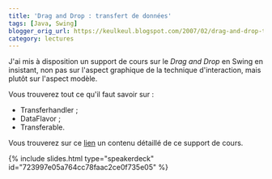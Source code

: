 ```yaml
---
title: 'Drag and Drop : transfert de données'
tags: [Java, Swing]
blogger_orig_url: https://keulkeul.blogspot.com/2007/02/drag-and-drop-transfert-de-donnes.html
category: lectures
---
```


J'ai mis à disposition un support de cours sur le *Drag and Drop* en Swing en insistant, non pas sur l'aspect graphique de la technique d'interaction, mais plutôt sur l'aspect modèle.

Vous trouverez tout ce qu'il faut savoir sur :

* Transferhandler ;
* DataFlavor ;
* Transferable.

Vous trouverez sur ce [lien](/java/java-dnd) un contenu détaillé de ce support de cours.

{% include slides.html type="speakerdeck" id="723997e05a764cc78faac2ce0f735e05" %}